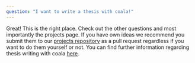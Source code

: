 ```yaml
---
question: "I want to write a thesis with coala!"
---
```

Great! This is the right place. Check out the other questions and most
importantly the projects page.
If you have own ideas we recommend you submit them to our [projects
repository](https://github.com/coala/projects) as a pull request
regardless if you want to do them yourself or not.
You can find further information regarding thesis writing with coala
[here](http://coala.io/thesis).
